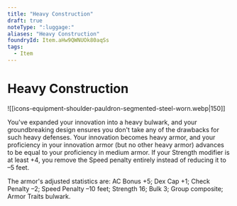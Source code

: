 ```yaml
---
title: "Heavy Construction"
draft: true
noteType: ":luggage:"
aliases: "Heavy Construction"
foundryId: Item.aHw9QWNUOk80aqSs
tags:
  - Item
---
```


# Heavy Construction
![[icons-equipment-shoulder-pauldron-segmented-steel-worn.webp|150]]

You've expanded your innovation into a heavy bulwark, and your groundbreaking design ensures you don't take any of the drawbacks for such heavy defenses. Your innovation becomes heavy armor, and your proficiency in your innovation armor (but no other heavy armor) advances to be equal to your proficiency in medium armor. If your Strength modifier is at least +4, you remove the Speed penalty entirely instead of reducing it to –5 feet.

The armor's adjusted statistics are: AC Bonus +5; Dex Cap +1; Check Penalty –2; Speed Penalty –10 feet; Strength 16; Bulk 3; Group composite; Armor Traits bulwark.
